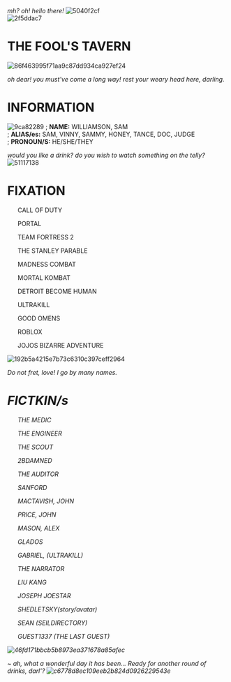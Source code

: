 <i>mh? oh! hello there!</i>
![5040f2cf](https://github.com/The-Fools-Tavern/The-Fools-Tavern/assets/158025274/e7db53ea-9252-41f2-9d6d-e87cd3dc5cb4)
<br> 
![2f5ddac7](https://github.com/The-Fools-Tavern/The-Fools-Tavern/assets/158025274/a4533600-359b-4fcb-86eb-849dd1fc8093)
<h1>THE FOOL'S TAVERN</h1>

![86f463995f71aa9c87dd934ca927ef24](https://github.com/The-Fools-Tavern/The-Fools-Tavern/assets/158025274/2bb8a816-dd1c-4dd5-93bb-21e863888c22)

<i>oh dear! you must've come a long way! rest your weary head here, darling.</i>

<h1> INFORMATION </h1>

![9ca82289](https://github.com/The-Fools-Tavern/The-Fools-Tavern/assets/158025274/91a374a6-f820-484c-ab4f-36fb20563fee)
; <b>NAME:</b> WILLIAMSON, SAM
<br>
; <b>ALIAS/es:</b> SAM, VINNY, SAMMY, HONEY, TANCE, DOC, JUDGE
<br>
; <b>PRONOUN/S:</b> HE/SHE/THEY
<br>

<i> would you like a drink? do you wish to watch something on the telly?</i>![51117138](https://github.com/The-Fools-Tavern/The-Fools-Tavern/assets/158025274/bbf8dce9-8aed-4254-8cd0-2c79077a2036)

<h1>FIXATION</h1>
<ul>CALL OF DUTY</ul>
<ul>PORTAL</ul>
<ul>TEAM FORTRESS 2</ul>
<ul>THE STANLEY PARABLE</ul>
<ul>MADNESS COMBAT</ul>
<ul>MORTAL KOMBAT</ul>
<ul>DETROIT BECOME HUMAN</ul>
<ul>ULTRAKILL</ul>
<ul>GOOD OMENS</ul>
<ul>ROBLOX</ul>
<ul>JOJOS BIZARRE ADVENTURE</ul>

![192b5a4215e7b73c6310c397ceff2964](https://github.com/The-Fools-Tavern/The-Fools-Tavern/assets/158025274/f1f3ffe9-5b7f-4da6-bddf-49a49b4143b6)

<i> Do not fret, love! I go by many names.<i>

<h1>FICTKIN/s</h1>
<ol>THE MEDIC</ol>
<ol>THE ENGINEER</ol>
<ol>THE SCOUT</ol>
<ol>2BDAMNED</ol>
<ol>THE AUDITOR</ol>
<ol>SANFORD</ol>
<ol>MACTAVISH, JOHN</ol>
<ol>PRICE, JOHN</ol>
<ol>MASON, ALEX</ol>
<ol>GLADOS</ol>
<ul>GABRIEL, (ULTRAKILL)</ul>
<ol>THE NARRATOR</ol>
<ol>LIU KANG</ol>
<ol>JOSEPH JOESTAR</ol>
<ol>SHEDLETSKY(story/avatar)</ol>
<ol>SEAN (SEILDIRECTORY)</ol>
<ol>GUEST1337 (THE LAST GUEST)</ol>


![46fd171bbcb5b8973ea371678a85afec](https://github.com/The-Fools-Tavern/The-Fools-Tavern/assets/158025274/d3b42bc7-72ed-4316-b2d1-2d08e5835d14)

~ <i>ah, what a wonderful day it has been... Ready for another round of drinks, darl'?</i>
![c6778d8ec109eeb2b824d0926229543e](https://github.com/The-Fools-Tavern/The-Fools-Tavern/assets/158025274/16679b2b-d174-4a85-8fa1-544ac774295f)


